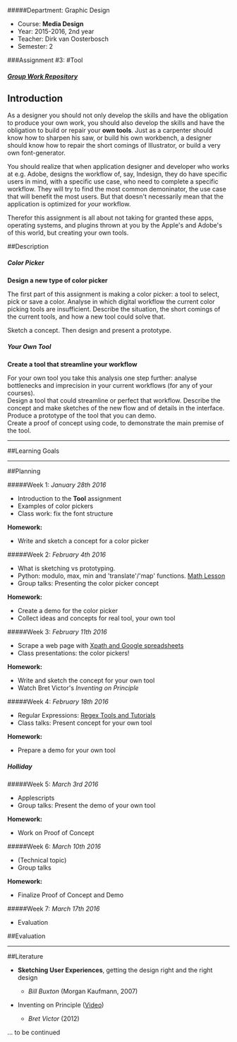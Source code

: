 #####Department: Graphic Design

- Course: **Media Design**
- Year: 2015-2016, 2nd year
- Teacher: Dirk van Oosterbosch
- Semester: 2

###Assignment #3:
#Tool

##### [Group Work Repository](https://github.com/ArtezGDA/Tool-Assignment)

## Introduction

As a designer you should not only develop the skills and have the obligation to produce your own work, you should also develop the skills and have the obligation to build or repair your **own tools**. Just as a carpenter should know how to sharpen his saw, or build his own workbench, a designer should know how to repair the short comings of Illustrator, or build a very own font-generator.

You should realize that when application designer and developer who works at e.g. Adobe, designs the workflow of, say, Indesign, they do have specific users in mind, with a specific use case, who need to complete a specific workflow. They will try to find the most common demoninator, the use case that will benefit the most users. But that doesn't necessarily mean that the application is optimized for *your* workflow. 

Therefor this assignment is all about not taking for granted these apps, operating systems, and plugins thrown at you by the Apple's and Adobe's of this world, but creating your own tools.

##Description


##### Color Picker

**Design a new type of color picker**

The first part of this assignment is making a color picker: a tool to select, pick or save a color. Analyse in which digital workflow the current color picking tools are insufficient. Describe the situation, the short comings of the current tools, and how a new tool could solve that.

Sketch a concept. Then design and present a prototype.

##### Your Own Tool

**Create a tool that streamline your workflow**

For your own tool you take this analysis one step further: analyse bottlenecks and imprecision in your current workflows (for any of your courses).  
Design a tool that could streamline or perfect that workflow. Describe the concept and make sketches of the new flow and of details in the interface.  
Produce a prototype of the tool that you can demo.  
Create a proof of concept using code, to demonstrate the main premise of the tool.

----
##Learning Goals


----
##Planning

#####Week 1:
*January 28th 2016*

- Introduction to the **Tool** assignment
- Examples of color pickers
- Class work: fix the font structure

**Homework:**

- Write and sketch a concept for a color picker

#####Week 2:
*February 4th 2016*

- What is sketching vs prototyping.
- Python: modulo, max, min and 'translate'/'map' functions. [Math Lesson](Lesson_06_Math_Functions.md)
- Group talks: Presenting the color picker concept

**Homework:**

- Create a demo for the color picker
- Collect ideas and concepts for real tool, your own tool

#####Week 3:
*February 11th 2016*

- Scrape a web page with [Xpath and Google spreadsheets](Lesson_07_Scraping_with_Xpath.md)
- Class presentations: the color pickers!

**Homework:**

- Write and sketch the concept for your own tool
- Watch Bret Victor's *Inventing on Principle*

#####Week 4:
*February 18th 2016*

- Regular Expressions: [Regex Tools and Tutorials](Lesson_08_Regex.md)
- Class talks: Present concept for your own tool

**Homework:**

- Prepare a demo for your own tool

##### Holliday

#####Week 5:
*March 3rd 2016*

- Applescripts
- Group talks: Present the demo of your own tool

**Homework:**

- Work on Proof of Concept

#####Week 6:
*March 10th 2016*

- (Technical topic)
- Group talks

**Homework:**

- Finalize Proof of Concept and Demo

#####Week 7:
*March 17th 2016*

- Evaluation

##Evaluation

----
##Literature

- **Sketching User Experiences**, getting the design right and the right design
	- *Bill Buxton* (Morgan Kaufmann, 2007)

- Inventing on Principle ([Video](https://vimeo.com/36579366))
	- *Bret Victor* (2012)


... to be continued
